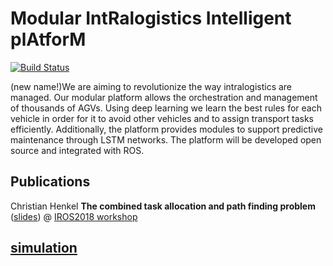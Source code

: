 # **M**odular **I**nt**R**alogistics **I**ntelligent pl**A**tfor**M**

[![Build Status](https://travis-ci.org/ct2034/miriam.svg?branch=master)](https://travis-ci.org/ct2034/miriam)

(new name!)We are aiming to revolutionize the way intralogistics are managed. Our modular platform allows the orchestration and management of thousands of AGVs. Using deep learning we learn the best rules for each vehicle in order for it to avoid other vehicles and to assign transport tasks efficiently.
Additionally, the platform provides modules to support predictive maintenance through LSTM networks.
The platform will be developed open source and integrated with ROS.

## Publications
Christian Henkel **The combined task allocation and path finding problem** ([slides](iros2018_ws/slides.pdf)) @ [IROS2018 workshop](http://prisma.dieti.unina.it/index.php/news-archive/552-robotics-for-logistics-in-warehouses-and-environments-shared-with-humans)

## [simulation](../sim_anylogic)
